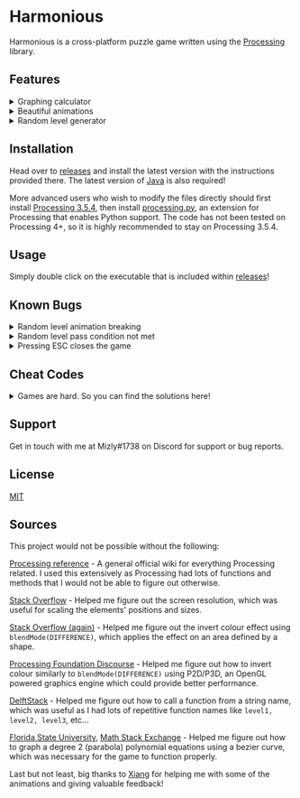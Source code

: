 # Harmonious

Harmonious is a cross-platform puzzle game written using the [Processing](https://processing.org/) library.

## Features

<details>
<summary>Graphing calculator</summary>
<br>
Well, kind of. Has support for second degree polynomial equations, with range from -10.0 to 10.0.
</details>

<details>
<summary>Beautiful animations</summary>
<br>
Beauty is subjective. But I think they're pretty cool.
</details>

<details>
<summary>Random level generator</summary>
<br>
Bored of the default levels? Create your own with customizable parameters!
</details>

## Installation

Head over to [releases](https://github.com/mizly/Harmonious/releases) and install the latest version with the instructions provided there. The latest version of [Java](http://java.com/download) is also required!

More advanced users who wish to modify the files directly should first install [Processing 3.5.4](https://github.com/processing/processing/releases/tag/processing-0270-3.5.4), then install [processing.py](https://github.com/jdf/processing.py), an extension for Processing that enables Python support. The code has not been tested on Processing 4+, so it is highly recommended to stay on Processing 3.5.4.

## Usage

Simply double click on the executable that is included within [releases](https://github.com/mizly/Harmonious/releases)!


## Known Bugs

<details>
<summary>Random level animation breaking</summary>
<br>
Specifically spamming the transition breaking the main level selection screen and the random level generator will sometimes cause a visual glitch.
</details>

<details>
<summary>Random level pass condition not met</summary>
<br>
Sometimes even when you get the correct answer, it might not register as such.
</details>

<details>
<summary>Pressing ESC closes the game</summary>
<br>
This isn't a bug but a built-in feature of Processing that has no way to be turned off.
</details>

## Cheat Codes
<details>
<summary>Games are hard. So you can find the solutions here!</summary>
<br> 
Level 1: 1   
<br>
Level 2: -2  
<br>
Level 3: 1, 1
<br>
Level 4: 3, -0.5
<br>
Level 5: 1, 0, 1
<br>
Level 6: -5, 9, 9
<br>
Level 7: 4, -9, -3
<br>
Level 8: -0.5, 1, -8.5

You're on your own for the random level. I probably don't know the answers either.
</details>

## Support
Get in touch with me at Mizly#1738 on Discord for support or bug reports.

## License
[MIT](https://choosealicense.com/licenses/mit/)

## Sources
This project would not be possible without the following:

[Processing reference](https://processing.org/reference/) - A general official wiki for everything Processing related. I used this extensively as Processing had lots of functions and methods that I would not be able to figure out otherwise.

[Stack Overflow](https://stackoverflow.com/questions/3129322/how-do-i-get-monitor-resolution-in-python) - Helped me figure out the screen resolution, which was useful for scaling the elements' positions and sizes.

[Stack Overflow (again)](https://stackoverflow.com/questions/68986409/inverting-colors-within-shape-in-processing) - Helped me figure out the invert colour effect using ```blendMode(DIFFERENCE)```, which applies the effect on an area defined by a shape.

[Processing Foundation Discourse](https://discourse.processing.org/t/blendmode-difference-in-p2d-p3d/17541) - Helped me figure out how to invert colour similarly to ```blendMode(DIFFERENCE)``` using P2D/P3D, an OpenGL powered graphics engine which could provide better performance.

[DelftStack](https://www.delftstack.com/howto/python/python-call-function-from-a-string/#:~:text=call%20the%20function.-,Use%20locals()%20and%20globals()%20to%20Call%20a%20Function,of%20the%20given%20source%20code.) - Helped me figure out how to call a function from a string name, which was useful as I had lots of repetitive function names like ```level1, level2, level3```, etc...

[Florida State University](https://www.math.fsu.edu/~rabert/TeX/parabola/parabola.html), [Math Stack Exchange](https://math.stackexchange.com/questions/3029005/drawing-bezier-curve-from-a-parabola) - Helped me figure out how to graph a degree 2 (parabola) polynomial equations using a bezier curve, which was necessary for the game to function properly.

Last but not least, big thanks to [Xiang](https://github.com/Rifltz) for helping me with some of the animations and giving valuable feedback!




